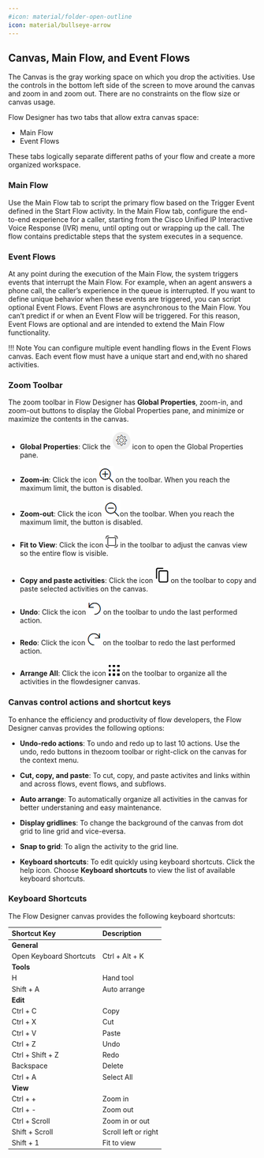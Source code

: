 ```yaml
---
#icon: material/folder-open-outline
icon: material/bullseye-arrow
---
```


## Canvas, Main Flow, and Event Flows

The Canvas is the gray working space on which you drop the activities. Use the controls in the bottom left side of the screen to move around the canvas and zoom in and zoom out. There are no constraints on the flow size or canvas usage.

Flow Designer has two tabs that allow extra canvas space:
  - Main Flow
  - Event Flows

These tabs logically separate different paths of your flow and create a more organized workspace.

### Main Flow

Use the Main Flow tab to script the primary flow based on the Trigger Event defined in the Start Flow activity. In the Main Flow tab, configure the end-to-end experience for a caller, starting from the Cisco Unified IP Interactive Voice Response (IVR) menu, until opting out or wrapping up the call. The flow contains predictable steps that the system executes in a sequence.

### Event Flows

At any point during the execution of the Main Flow, the system triggers events that interrupt the Main Flow. For example, when an agent answers a phone call, the caller’s experience in the queue is interrupted. If you want to define unique behavior when these events are triggered, you can script optional Event Flows. Event Flows are asynchronous to the Main Flow. You can’t predict if or when an Event Flow will be triggered. For this reason, Event Flows are optional and are intended to extend the Main Flow functionality.

!!! Note
    You can configure multiple event handling flows in the Event Flows canvas. Each event flow must have a unique start and end,with no shared activities.

### Zoom Toolbar

The zoom toolbar in Flow Designer has **Global Properties**, zoom-in, and zoom-out buttons to display the Global Properties pane, and minimize or maximize the contents in the canvas.

  - **Global Properties**: Click the ![](../graphics/overview/GearIcon.png) icon to open the Global Properties pane.
  
  - **Zoom-in**: Click the icon ![](../graphics/overview/ZoomIn.png) on the toolbar. When you reach the maximum limit, the button is disabled.

  - **Zoom-out**: Click the icon ![](../graphics/overview/ZoomOut.png)on the toolbar. When you reach the maximum limit, the button is disabled.

  - **Fit to View**: Click the icon ![](../graphics/overview/FitToView.png) in the toolbar to adjust the canvas view so the entire flow is visible.

  - **Copy and paste activities**: Click the icon ![](../graphics/overview/Copy.png) on the toolbar to copy and paste selected activities on the canvas.

  - **Undo**: Click the icon ![](../graphics/overview/Undo.png) on the toolbar to undo the last performed action.

  - **Redo**: Click the icon ![](../graphics/overview/Redo.png) on the toolbar to redo the last performed action.

  - **Arrange All**: Click the icon  ![](../graphics/overview/ArrangeAll.png) on the toolbar to organize all the activities in the flowdesigner canvas.


### Canvas control actions and shortcut keys

To enhance the efficiency and productivity of flow developers, the Flow Designer canvas provides the following options:

  - **Undo-redo actions**: To undo and redo up to last 10 actions. Use the undo, redo buttons in thezoom toolbar or right-click on the canvas for the context menu.
  
  - **Cut, copy, and paste**: To cut, copy, and paste activites and links within and across flows, event flows, and subflows.
  
  - **Auto arrange**: To automatically organize all activities in the canvas for better understaning and easy maintenance.
  
  - **Display gridlines**: To change the background of the canvas from dot grid to line grid and vice-eversa.
  
  - **Snap to grid**: To align the activity to the grid line.
  
  - **Keyboard shortcuts**: To edit quickly using keyboard shortcuts. Click the help icon. Choose **Keyboard shortcuts** to view the list of available keyboard shortcuts.


### Keyboard Shortcuts

The Flow Designer canvas provides the following keyboard shortcuts:

| **Shortcut Key** 			| **Description**		|
| :-------------------------| :---------------------|
| **General**               | 						|
| Open Keyboard Shortcuts 	| Ctrl + Alt + K		|
| **Tools**                 |                       |
| H 						| Hand tool				|
| Shift + A 				| Auto arrange			|
| **Edit**                  | 						|
| Ctrl + C 					| Copy					|
| Ctrl + X 					| Cut					|
| Ctrl + V 					| Paste					|
| Ctrl + Z 					| Undo					|
| Ctrl + Shift + Z 			| Redo					|
| Backspace					| Delete				|
| Ctrl + A 					| Select All			|
| **View**                  | 						|
| Ctrl + + 					| Zoom in				|
| Ctrl + - 					| Zoom out				|
| Ctrl + Scroll 			| Zoom in or out		|
| Shift + Scroll 			| Scroll left or right	|
| Shift + 1 				| Fit to view			|